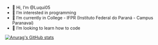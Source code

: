 - 👋 Hi, I’m @Luqui05
- 👀 I’m interested in programming
- 🌱 I’m currently in College - IFPR (Instituto Federal do Paraná - Campus Paranavaí)
- 💞️ I’m looking to learn how to code

<!---
Luqui05/Luqui05 is a ✨ special ✨ repository because its `README.md` (this file) appears on your GitHub profile.
You can click the Preview link to take a look at your changes.
--->

[![Anurag's GitHub stats](https://github-readme-stats.vercel.app/api?username=Luqui05)](https://github.com/anuraghazra/github-readme-stats)
